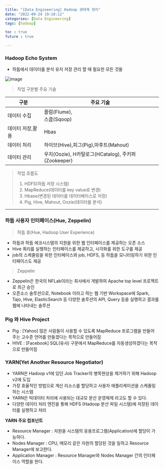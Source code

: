 ```yaml
---
title: "[Data Engineering] Hadoop 생태계 정리"
date: "2022-09-24 19:10:12"
categories: [Data Engineering]
tags: [hadoop]

toc : true
future : true

---
```


### Hadoop Echo System
- 하둡에서 데이터를 분석 유지 저장 관리 할 때 필요한 모든 것들

![image](https://user-images.githubusercontent.com/74512114/202332194-49f0df53-6bb8-4f35-bdc5-e7b2bd511939.png)

> 작업 구분별 주요 기술

| 구분        | 주요 기술                                      |
|-----------|--------------------------------------------|
| 데이터 수집    | 플럼(Flume), <br/>스쿱(Sqoop)                  |
| 데이터 저장,활용 | Hbas                                       |
|데이터 처리| 하이브(Hive),피그(Pig),마후트(Mahout)
|데이터 관리| 우지(Oozie), H카탈로그(HCatalog), 주키퍼(Zookeeper) |

> 작업 흐름도
> 1) HDFS(하둡 저장 시스템)
> 2) MapReduce(데이터를 key value로 변경)
> 3) Hbase(변경된 데이터를 데이터베이스로 저장)
> 4) Pig, Hive, Mahout, Oozie(데이터를 분석)

-------

### 하둡 사용자 인터페이스(Hue, Zeppelin)

> 하둡 휴(Hue, Hadoop User Experience)
- 하둡과 하둡 에코시스템의 지원을 위한 웹 인터페이스를 제공하는 오픈 소스
- Hive 쿼리를 실행하는 인터페이스를 제공하고, 시각화를 위한 도구를 제공
- job의 스케줄링을 위한 인터페이스와 job, HDFS, 등 하둡을 모니터링하기 위한 인터페이스도 제공

> Zeppelin
- Zeppelin은 한국의 NFLab이라는 회사에서 개발하여 Apache top level 프로젝트로 최근 승인
- 오픈소스 솔루션으로, Notebook 이라고 하는 웹 기반 Workspace에 Spark, Tajo, Hive, ElasticSearch 등 다양한 솔루션의 API, Query 등을 실행하고 결과를 웹에 나타내는 솔루션

### Pig 와 Hive Project
- Pig : [Yahoo] 많은 사람들이 사용할 수 있도록 MapReduce 프로그램을 만들어 주는 고수준 언어를 만들겠다는 목적으로 만들어짐
- HIVE : [Facebook] SQL(유사) 구문에서 MapReduce를 자동생성하겠다는 목적으로 만들어짐

### YARN(Yet Another Resource Negotiator)
- YARN은 Hadoop v1에 있던 Job Tracker의 병목현상을 제거하기 위해 Hadoop v2에 도입
- 가장 효율적인 방법으로 계산 리소스를 할당하고 사용자 애플리케이션을 스케줄링하는 시스템
- YARN은 빅데이터 처리에 사용되는 대규모 분산 운영체제 라고도 할 수 있다.
- 다양한 데이터 처리 엔진을 통해 HDFS (Hadoop 분산 파일 시스템)에 저장된 데이터를 실행하고 처리

**YARN 주요 컴포넌트**
- Resource Manager : 자원을 시스템의 응용프로그램(Application)에 할당이 가능하다.
- Nodes Manager : CPU, 메모리 같은 자원의 할당된 것을 일하고 Resource Manager에 보고한다.
- Application Manager : Resource Manager와 Nodes Manager 간의 인터페이스 역할을 한다.
